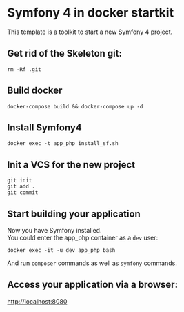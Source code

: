# Symfony 4 in docker startkit

This template is a toolkit to start a new Symfony 4 project.

## Get rid of the Skeleton git:

    rm -Rf .git

## Build docker

    docker-compose build && docker-compose up -d
    
## Install Symfony4

    docker exec -t app_php install_sf.sh

## Init a VCS for the new project

    git init
    git add .
    git commit
    
## Start building your application

Now you have Symfony installed.  
You could enter the app_php container as a `dev` user:
    
    docker exec -it -u dev app_php bash
    
And run `composer` commands as well as `symfony` commands.

## Access your application via a browser:

<http://localhost:8080>
